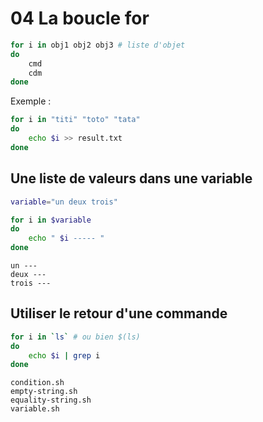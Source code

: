 # 04 La boucle for

```bash
for i in obj1 obj2 obj3 # liste d'objet
do
	cmd
	cdm
done
```

Exemple :

```bash
for i in "titi" "toto" "tata"
do
	echo $i >> result.txt
done
```

## Une liste de valeurs dans une variable

```bash
variable="un deux trois"

for i in $variable
do 
	echo " $i ----- "
done
```

```
un --- 
deux --- 
trois --- 
```

## Utiliser le retour d'une commande

```bash
for i in `ls` # ou bien $(ls)
do 
    echo $i | grep i
done
```

```
condition.sh
empty-string.sh
equality-string.sh
variable.sh
```

